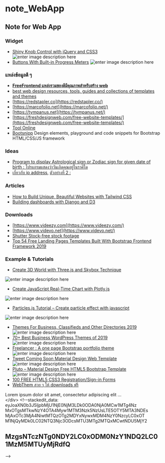 # note\_WebApp

## Note for Web App

### Widget

* [Shiny Knob Control with jQuery and CSS3](https://tutorialzine.com/2011/11/pretty-switches-css3-jquery) ![enter image description here](https://tutorialzine.com/media/2011/11/shiny-switch-rotation.jpg)
* [Buttons With Built-in Progress Meters](https://tutorialzine.com/2013/10/buttons-built-in-progress-meters) ![enter image description here](https://tutorialzine.com/media/2013/10/buttons_progress_meters.jpg)

### แหล่งข้อมูลดี ๆ

* [**FreeFrontend แหล่งรวมของดีมีคุณภาพสำหรับสร้าง web**](https://freefrontend.com)
* [best web design resources, tools, guides and collections of templates and themes](https://templateflip.com/resources/)
* [https://redstapler.co](https://redstapler.co/)
* [https://marcofolio.net](https://marcofolio.net/)
* [https://tympanus.net](https://tympanus.net/)
* [https://freshdesignweb.com/free-website-templates/](https://freshdesignweb.com/free-website-templates/)
* [Tool Online](https://superdevresources.com/tools/)
* [Bootsnipp](https://bootsnipp.com/)  Design elements, playground and code snippets for Bootstrap HTML/CSS/JS framework

### Ideas

* [Program to display Astrological sign or Zodiac sign for given date of birth : โปรแกรมแสดงว่าวันเกิดคุณอยู่ในราศีใด](https://www.geeksforgeeks.org/program-display-astrological-sign-zodiac-sign-given-date-birth/)
* [เกี่ยวกับ ip address](https://netaddr.readthedocs.io/en/latest/introduction.html), [ตัวอย่างที่ 2 : ](https://www.mindphp.com/tools/checkip/index.php)

### Articles

* [How to Build Unique, Beautiful Websites with Tailwind CSS](https://www.sitepoint.com/tailwind-unique-beautiful-websites/)
* [Building dashboards with Django and D3 ](https://dreisbach.us/articles/building-dashboards-with-django-and-d3/)

### Downloads

* [https://www.videezy.com](https://www.videezy.com/)
* [https://www.videvo.net](https://www.videvo.net/)
* [Shutter Stock-free stock footage](https://www.shutterstock.com/video/search/?irgwc=1&utm_medium=Affiliate&utm_campaign=Oxford%20Media%20Solutions&utm_source=51471&utm_term=)
* [Top 54 Free Landing Pages Templates Built With Bootstrap Frontend Framework 2019](https://colorlib.com/wp/free-bootstrap-landing-pages-templates/)

### Example & Tutorials

* [Create 3D World with Three.js and Skybox Technique](https://redstapler.co/create-3d-world-with-three-js-and-skybox-technique/)

![enter image description here](https://redstapler.co/wp-content/uploads/2019/06/3d-world-skybox-800x500.jpg)

* [Create JavaScript Real-Time Chart with Plotly.js](https://redstapler.co/javascript-realtime-chart-plotly/)

![enter image description here](https://redstapler.co/wp-content/uploads/2018/05/realtime-chart-800x500.png)

* [Particles.js Tutorial – Create particle effect with javascript](https://redstapler.co/particles-js-tutorial/)

![enter image description here](https://redstapler.co/wp-content/uploads/2018/03/particles-js-800x500.png)

* [Themes For Business, Classifieds and Other Directories 2019](https://colorlib.com/wp/best-directory-wordpress-themes/) ![enter image description here](https://colorlib.com/wp/wp-content/uploads/sites/2/directory-wordpress-themes1.jpg)
* [70+ Best Business WordPress Themes of 2019 ](https://colorlib.com/wp/best-wordpress-business-themes/) ![enter image description here](https://colorlib.com/wp/wp-content/uploads/sites/2/infinite-business-landing-page-website-theme.jpg)
* [Freelancer : A one page Bootstrap portfolio theme](https://startbootstrap.com/themes/freelancer/) ![enter image description here](https://cdn.freshdesignweb.com/wp-content/uploads/site2/free-website-templates/freelancer-screenshot.jpg)
* [Tweet Coming Soon Material Design Web Template](https://webthemez.com/demo/tweet-coming-soon-material-design-web-template/) ![enter image description here](https://cssauthor.com/wp-content/uploads/2018/01/Tweet-Coming-Soon-Material-Design-Web-Template.jpg)
* [Pluto – Material Design Free HTML5 Bootstrap Template](http://preview.graygrids.com/item/pluto-material-design-bootstrap-html-template/) ![enter image description here](https://cssauthor.com/wp-content/uploads/2017/12/Pluto.jpg)
* [100 FREE HTML5 CSS3 Registration/Sign-in Forms](https://www.templatemonster.com/blog/html5-css3-registration-forms/)
* [WebThem สวย ๆ ให้ downloads ฟรี](https://webthemez.com/tag/free/page/11/)

 Lorem ipsum dolor sit amet, consectetur adipiscing elit ...  
&lt;/div&gt; &lt;!--stackedit\_data: eyJoaXN0b3J5IjpbMjU1NjE0NjM3LDk0ODA0NjA0MCw1MTg4Nz MxOTgsMTkwNzY4OTA4Myw1MTM3Nzk5NzUsLTE5OTY5MTA3NDEs MjAxOTc3MjA4NiwtMTQzOTg2MDYxNywxMDM4NzY0NzcyLC0xOT M1NjQyMDk0LC02NTQ3Njc3ODcsMTU3MTg2MTQxMCwtNDU5MjY2

## MzgsNTczNTg0NDY2LC0xODM0NzY1NDQ2LC01MzM5MTUyMjRdfQ

--&gt;

